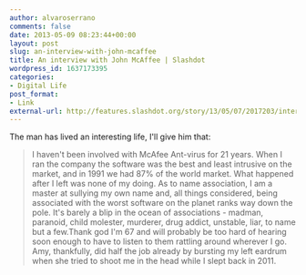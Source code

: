 ```yaml
---
author: alvaroserrano
comments: false
date: 2013-05-09 08:23:44+00:00
layout: post
slug: an-interview-with-john-mcaffee
title: An interview with John McAffee | Slashdot
wordpress_id: 1637173395
categories:
- Digital Life
post_format:
- Link
external-url: http://features.slashdot.org/story/13/05/07/2017203/interview-john-mcafee-answers-your-questions
---
```


The man has lived an interesting life, I'll give him that:



<blockquote>I haven't been involved with McAfee Ant-virus for 21 years. When I ran the company the software was the best and least intrusive on the market, and in 1991 we had 87% of the world market. What happened after I left was none of my doing. As to name association, I am a master at sullying my own name and, all things considered, being associated with the worst software on the planet ranks way down the pole. It's barely a blip in the ocean of associations - madman, paranoid, child molester, murderer, drug addict, unstable, liar, to name but a few.Thank god I'm 67 and will probably be too hard of hearing soon enough to have to listen to them rattling around wherever I go. Amy, thankfully, did half the job already by bursting my left eardrum when she tried to shoot me in the head while I slept back in 2011.</blockquote>
